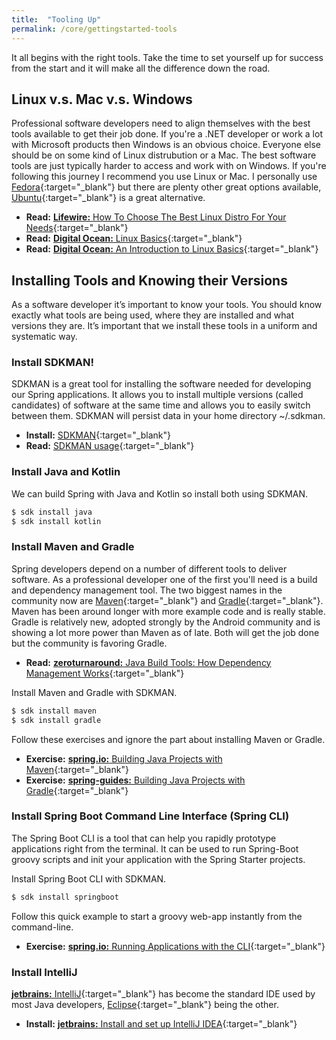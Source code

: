 ```yaml
---
title:  "Tooling Up"
permalink: /core/gettingstarted-tools
---
```


It all begins with the right tools. Take the time to set yourself up for success from the start and it will make all the difference down the road. 

## Linux v.s. Mac v.s. Windows
Professional software developers need to align themselves with the best tools available to get their job done. If you're a .NET developer or work a lot with Microsoft products then Windows is an obvious choice. Everyone else should be on some kind of Linux distrubution or a Mac. The best software tools are just typically harder to access and work with on Windows. If you're following this journey I recommend you use Linux or Mac. I personally use [Fedora](https://getfedora.org/){:target="_blank"} but there are plenty other great options available, [Ubuntu](https://www.ubuntu.com/){:target="_blank"} is a great alternative.

* **Read:** [**Lifewire:** How To Choose The Best Linux Distro For Your Needs](https://www.lifewire.com/choose-best-linux-distro-for-needs-2201172){:target="_blank"}
* **Read:** [**Digital Ocean:** Linux Basics](https://www.digitalocean.com/community/tags/linux-basics?type=tutorials){:target="_blank"}
* **Read:** [**Digital Ocean:** An Introduction to Linux Basics](https://www.digitalocean.com/community/tutorials/an-introduction-to-linux-basics){:target="_blank"}

## Installing Tools and Knowing their Versions
As a software developer it’s important to know your tools. You should know exactly what tools are being used, where they are installed and what versions they are. It’s important that we install these tools in a uniform and systematic way. 

### Install SDKMAN!
SDKMAN is a great tool for installing the software needed for developing our Spring applications. It allows you to install multiple versions (called candidates) of software at the same time and allows you to easily switch between them. SDKMAN will persist data in your home directory ~/.sdkman. 

* **Install:** [SDKMAN](https://sdkman.io/install){:target="_blank"}
* **Read:** [SDKMAN usage](https://sdkman.io/usage){:target="_blank"}

### Install Java and Kotlin

We can build Spring with Java and Kotlin so install both using SDKMAN.

```bash
$ sdk install java
$ sdk install kotlin
```

### Install Maven and Gradle
Spring developers depend on a number of different tools to deliver software. As a professional developer one of the first you'll need is a build and dependency management tool. The two biggest names in the community now are [Maven](https://maven.apache.org/){:target="_blank"} and [Gradle](https://gradle.org/){:target="_blank"}. Maven has been around longer with more example code and is really stable. Gradle is relatively new, adopted strongly by the Android community and is showing a lot more power than Maven as of late. Both will get the job done but the community is favoring Gradle. 

* **Read:** [**zeroturnaround:** Java Build Tools: How Dependency Management Works](https://zeroturnaround.com/rebellabs/java-build-tools-how-dependency-management-works-with-maven-gradle-and-ant-ivy/){:target="_blank"}

Install Maven and Gradle with SDKMAN.

```bash
$ sdk install maven
$ sdk install gradle
```

Follow these exercises and ignore the part about installing Maven or Gradle. 

* **Exercise:** [**spring.io:** Building Java Projects with Maven](https://spring.io/guides/gs/maven/){:target="_blank"}
* **Exercise:** [**spring-guides:** Building Java Projects with Gradle](https://github.com/spring-guides/gs-gradle){:target="_blank"}

### Install Spring Boot Command Line Interface (Spring CLI)
The Spring Boot CLI is a tool that can help you rapidly prototype applications right from the terminal. It can be used to run Spring-Boot groovy scripts and init your application with the Spring Starter projects. 

Install Spring Boot CLI with SDKMAN.

```bash
$ sdk install springboot
```

Follow this quick example to start a groovy web-app instantly from the command-line.

* **Exercise:** [**spring.io:** Running Applications with the CLI](https://docs.spring.io/spring-boot/docs/current/reference/html/cli-using-the-cli.html#cli-run){:target="_blank"}

### Install IntelliJ
[**jetbrains:** IntelliJ](https://www.jetbrains.com/idea/){:target="_blank"} has become the standard IDE used by most Java developers, [Eclipse](https://www.eclipse.org/){:target="_blank"} being the other.

* **Install:** [**jetbrains:** Install and set up IntelliJ IDEA](https://www.jetbrains.com/help/idea/install-and-set-up-intellij-idea.html){:target="_blank"}